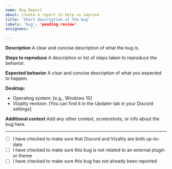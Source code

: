 ```yaml
---
name: Bug Report
about: Create a report to help us improve
title: 'Short description of the bug'
labels: 'bug', 'pending review'
assignees: ''

---
```


**Description**
A clear and concise description of what the bug is.

**Steps to reproduce**
A description or list of steps taken to reproduce the behavior.

**Expected behavior**
A clear and concise description of what you expected to happen.

**Desktop:**
 - Operating system: [e.g., Windows 10]
 - Vizality revision: [You can find it in the Updater tab in your Discord settings]

**Additional context**
Add any other context, screenshots, or info about the bug here.

----

 - [ ] I have checked to make sure that Discord and Vizality are both up-to-date
 - [ ] I have checked to make sure this bug is not related to an external plugin or theme
 - [ ] I have checked to make sure this bug has not already been reported